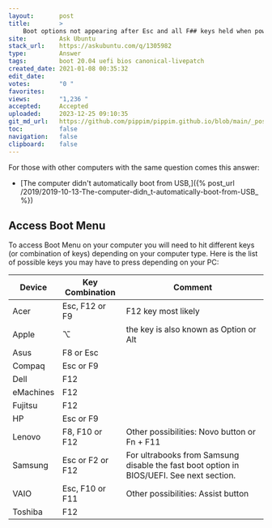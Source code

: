 ```yaml
---
layout:       post
title:        >
    Boot options not appearing after Esc and all F## keys held when powering up laptop
site:         Ask Ubuntu
stack_url:    https://askubuntu.com/q/1305982
type:         Answer
tags:         boot 20.04 uefi bios canonical-livepatch
created_date: 2021-01-08 00:35:32
edit_date:    
votes:        "0 "
favorites:    
views:        "1,236 "
accepted:     Accepted
uploaded:     2023-12-25 09:10:35
git_md_url:   https://github.com/pippim/pippim.github.io/blob/main/_posts/2021/2021-01-08-Boot-options-not-appearing-after-Esc-and-all-F__-keys-held-when-powering-up-laptop.md
toc:          false
navigation:   false
clipboard:    false
---
```


For those with other computers with the same question comes this answer:

- [The computer didn't automatically boot from USB,]({% post_url /2019/2019-10-13-The-computer-didn_t-automatically-boot-from-USB_ %})

## Access Boot Menu

To access Boot Menu on your computer you will need to hit different keys (or combination of keys) depending on your computer type. Here is the list of possible keys you may have to press depending on your PC:

| Device     |  Key Combination   | Comment |
| ---------- | ------------------ |-------- |
| Acer       | Esc, F12 or F9     | F12 key most likely |
| Apple      | ⌥                           | the key is also known as Option or Alt |
| Asus       | F8 or Esc          | |
| Compaq     | Esc or F9          | |
| Dell       | F12                | |
| eMachines  | F12                | |
| Fujitsu    | F12                | |
| HP         | Esc or F9          | |
| Lenovo     | F8, F10 or F12     | Other possibilities: Novo button or Fn + F11 |
| Samsung    | Esc or F2 or F12   | For ultrabooks from Samsung disable the fast boot option in BIOS/UEFI. See next section. |
| VAIO       | Esc, F10 or F11    | Other possibilities: Assist button |
| Toshiba    | F12                | |

